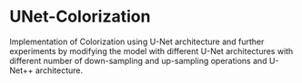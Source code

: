 # UNet-Colorization
Implementation of Colorization using U-Net architecture and further experiments by modifying the model with different U-Net architectures with different number of down-sampling and up-sampling operations and U-Net++ architecture.
